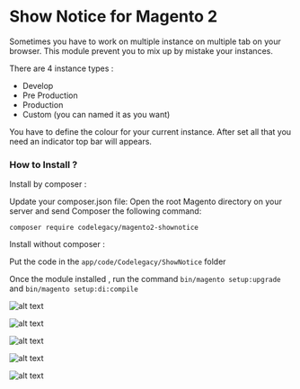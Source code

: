 # Show Notice for Magento 2

Sometimes you have to work on multiple instance on multiple tab on your browser. 
This module prevent you to mix up by mistake your instances.

There are 4 instance types :
* Develop
* Pre Production
* Production
* Custom (you can named it as you want)

You have to define the colour for your current instance.
After set all that you need an indicator top bar will appears.


### How to Install ?

Install by composer : 

Update your composer.json file:  Open the root Magento directory on your server and send Composer the following command: 

`composer require codelegacy/magento2-shownotice`

Install without composer :

Put the code in the `app/code/Codelegacy/ShowNotice` folder

Once the module installed , run the command 
`bin/magento setup:upgrade` and  `bin/magento setup:di:compile`


![alt text](https://github.com/Alexander-Pop/MageCode/blob/master/ShowNotice/view/adminhtml/web/images/examples/demo-login.png "Login page")


![alt text](https://github.com/Alexander-Pop/MageCode/blob/master/ShowNotice/view/adminhtml/web/images/examples/demo-login2.png "Login page")


![alt text](https://github.com/Alexander-Pop/MageCode/blob/master/ShowNotice/view/adminhtml/web/images/examples/demo-products.png "Products page")

![alt text](https://github.com/Alexander-Pop/MageCode/blob/master/ShowNotice/view/adminhtml/web/images/examples/demo-products2.png "Products page")


![alt text](https://github.com/Alexander-Pop/MageCode/blob/master/ShowNotice/view/adminhtml/web/images/examples/demo-settings.png "Settings page")
